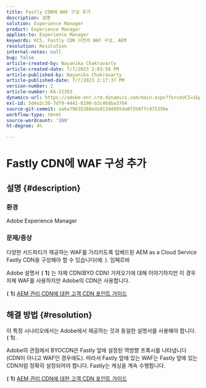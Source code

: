 ```yaml
---
title: Fastly CDN에 WAF 구성 추가
description: 설명
solution: Experience Manager
product: Experience Manager
applies-to: Experience Manager
keywords: KCS, Fastly CDN 이전의 WAF 구성, AEM
resolution: Resolution
internal-notes: null
bug: false
article-created-by: Nayanika Chakravarty
article-created-date: 7/7/2023 2:03:56 PM
article-published-by: Nayanika Chakravarty
article-published-date: 7/7/2023 2:17:37 PM
version-number: 2
article-number: KA-22383
dynamics-url: https://adobe-ent.crm.dynamics.com/main.aspx?forceUCI=1&pagetype=entityrecord&etn=knowledgearticle&id=0c3b2f16-cf1c-ee11-8f6e-6045bd006ce9
exl-id: 5d4a2c38-7d79-4441-8190-b3c46dba3764
source-git-commit: aa6a79635380eda913ddd95da0f2b97fc975356e
workflow-type: tm+mt
source-wordcount: '169'
ht-degree: 4%

---
```


# Fastly CDN에 WAF 구성 추가

## 설명 {#description}


### 환경

Adobe Experience Manager

### 문제/증상

다양한 서드파티가 제공하는 WAF를 가리키도록 임베드된 AEM as a Cloud Service Fastly CDN을 구성해야 할 수 있습니다(예: ). 임페르바

Adobe 설명서 <b>`[` 1`]` </b> 는 자체 CDN(BYO CDN) 가져오기에 대해 이야기하지만 이 경우 자체 WAF를 사용하지만 Adobe의 CDN은 사용합니다.

<b>`[` 1`]` </b> [AEM 관리 CDN에 대한 고객 CDN 포인트 가이드](https://experienceleague.adobe.com/docs/experience-manager-cloud-service/content/implementing/content-delivery/cdn.html#point-to-point-CDN)


## 해결 방법 {#resolution}


이 특정 시나리오에서는 Adobe에서 제공하는 것과 동일한 설명서를 사용해야 합니다. <b>`[` 1`]` </b>.

Adobe의 관점에서 BYOCDN은 Fastly 앞에 설정된 역방향 프록시를 나타냅니다(CDN이 아니고 WAF인 경우에도). 따라서 Fastly 앞에 있는 WAF는 Fastly 앞에 있는 CDN처럼 정확히 설정되어야 합니다. Fastly는 캐싱을 계속 수행합니다.

<b>`[` 1`]` </b> [AEM 관리 CDN에 대한 고객 CDN 포인트 가이드](https://experienceleague.adobe.com/docs/experience-manager-cloud-service/content/implementing/content-delivery/cdn.html#point-to-point-CDN)
